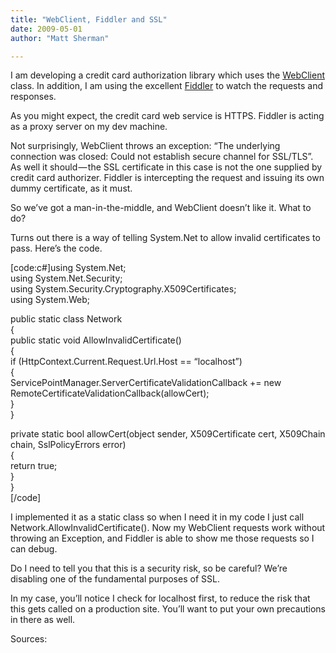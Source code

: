 ```yaml
---
title: "WebClient, Fiddler and SSL"
date: 2009-05-01
author: "Matt Sherman"

---
```


I am developing a credit card authorization library which uses the [WebClient](http://msdn.microsoft.com/en-us/library/system.net.webclient.aspx) class. In addition, I am using the excellent [Fiddler](http://www.fiddler2.com) to watch the requests and responses.

As you might expect, the credit card web service is HTTPS. Fiddler is acting as a proxy server on my dev machine.

Not surprisingly, WebClient throws an exception: “The underlying connection was closed: Could not establish secure channel for SSL/TLS”. As well it should — the SSL certificate in this case is not the one supplied by credit card authorizer. Fiddler is intercepting the request and issuing its own dummy certificate, as it must.

So we’ve got a man-in-the-middle, and WebClient doesn’t like it. What to do?

Turns out there is a way of telling System.Net to allow invalid certificates to pass. Here’s the code.

[code:c#]using System.Net;  
using System.Net.Security;  
using System.Security.Cryptography.X509Certificates;  
using System.Web;  

public static class Network  
{   
 public static void AllowInvalidCertificate()  
 {  
 if (HttpContext.Current.Request.Url.Host == “localhost”)  
 {  
 ServicePointManager.ServerCertificateValidationCallback += new RemoteCertificateValidationCallback(allowCert);  
 }  
 }  

 private static bool allowCert(object sender, X509Certificate cert, X509Chain chain, SslPolicyErrors error)  
 {  
 return true;  
 }  
}  
[/code]

I implemented it as a static class so when I need it in my code I just call Network.AllowInvalidCertificate(). Now my WebClient requests work without throwing an Exception, and Fiddler is able to show me those requests so I can debug.

Do I need to tell you that this is a security risk, so be careful? We’re disabling one of the fundamental purposes of SSL.

In my case, you’ll notice I check for localhost first, to reduce the risk that this gets called on a production site. You’ll want to put your own precautions in there as well.

Sources:
